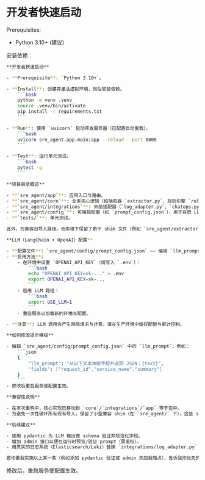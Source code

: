 # 开发者快速启动

Prerequisites:

- Python 3.10+ (建议)

安装依赖：

```bash
**开发者快速启动**

- **Prerequisite**: `Python 3.10+`。

- **Install**: 创建并激活虚拟环境，然后安装依赖。
	```bash
	python -m venv .venv
	source .venv/bin/activate
	pip install -r requirements.txt
	```

- **Run**: 使用 `uvicorn` 启动开发服务器（已配置自动重载）。
	```bash
	uvicorn sre_agent.app.main:app --reload --port 8000
	```

- **Test**: 运行单元测试。
	```bash
	pytest -q
	```

**项目目录概览**

- **`sre_agent/app`**: 应用入口与路由。
- **`sre_agent/core`**: 业务核心逻辑（如抽取器 `extractor.py`、规则引擎 `rules.py`）。
- **`sre_agent/integrations`**: 外部适配器（`log_adapter.py`、`chatops.py`）。
- **`sre_agent/config`**: 可编辑配置（如 `prompt_config.json`），用于存放 LLM 提示模板等。
- **`tests/`**: 单元测试。

此外，为兼容旧导入路径，仓库根下保留了若干 shim 文件（例如 `sre_agent/extractor.py`），它们会将导入转发到新的模块位置，短期内可确保向后兼容。

**LLM（LangChain + OpenAI）配置**

- **配置文件**: `sre_agent/config/prompt_config.json` —— 编辑 `llm_prompt` 来修改提示模板，模板中使用 `{text}` 占位替换告警原文。
- **启用方法**:
	- 在环境中设置 `OPENAI_API_KEY`（或写入 `.env`）：
		```bash
		echo "OPENAI_API_KEY=sk-..." > .env
		export OPENAI_API_KEY=sk-...
		```
	- 启用 LLM 路径：
		```bash
		export USE_LLM=1
		```
	- 重启服务以加载新的环境与配置。

- **注意**: LLM 调用会产生网络请求与计费，请在生产环境中做好配额与审计控制。

**如何修改提示模板**

- 编辑 `sre_agent/config/prompt_config.json` 中的 `llm_prompt`，例如：
	```json
	{
		"llm_prompt": "从以下文本抽取字段并返回 JSON：{text}",
		"fields": ["request_id","service_name","summary"]
	}
	```
- 修改后重启服务使配置生效。

**兼容性说明**

- 在本次重构中，核心实现已移动到 `core`/`integrations`/`app` 等子包中。
- 为避免一次性破坏所有现有导入，保留了小型兼容 shim（在 `sre_agent/` 下），这些 shim 只是简单地从新位置重新导出函数/对象。建议后续代码与新路径一致地引用模块（例如 `from sre_agent.core.extractor import extract_event`）。

**后续建议**

- 使用 pydantic 为 LLM 输出做 schema 验证并规范化字段。
- 增加 admin 接口以便在运行时预览/验证 prompt（需鉴权）。
- 用真实的日志系统（Elasticsearch/Loki）替换 `integrations/log_adapter.py` 的 stub 实现。

若你要我实施以上某一条（例如添加 pydantic 验证或 admin 热加载端点），告诉我你优先的选项，我会继续实现。
```

修改后，重启服务使配置生效。
